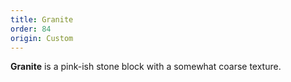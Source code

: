 ```yaml
---
title: Granite
order: 84
origin: Custom
---
```


**Granite** is a pink-ish stone block with a somewhat coarse texture.
